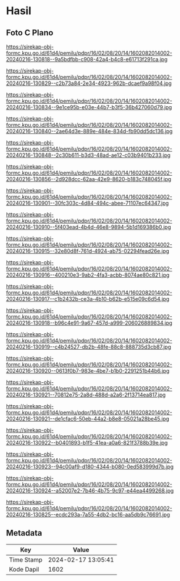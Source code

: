 # Hasil

## Foto C Plano

https://sirekap-obj-formc.kpu.go.id/61d4/pemilu/pdpr/16/02/08/20/14/1602082014002-20240216-130818--9a5bdfbb-c908-42a4-b4c8-e61713f291ca.jpg

https://sirekap-obj-formc.kpu.go.id/61d4/pemilu/pdpr/16/02/08/20/14/1602082014002-20240216-130829--c2b73a84-2e34-4923-962b-dcaef9a98f04.jpg

https://sirekap-obj-formc.kpu.go.id/61d4/pemilu/pdpr/16/02/08/20/14/1602082014002-20240216-130834--9e1ce95b-e03e-44b7-b3f5-36b427060d79.jpg

https://sirekap-obj-formc.kpu.go.id/61d4/pemilu/pdpr/16/02/08/20/14/1602082014002-20240216-130840--2ae64d3e-889e-484e-834d-fb90dd5dc136.jpg

https://sirekap-obj-formc.kpu.go.id/61d4/pemilu/pdpr/16/02/08/20/14/1602082014002-20240216-130848--2c30b611-b3d3-48ad-ae12-c03b9401b233.jpg

https://sirekap-obj-formc.kpu.go.id/61d4/pemilu/pdpr/16/02/08/20/14/1602082014002-20240216-130856--2d928dcc-62aa-42e9-8620-b183c748045f.jpg

https://sirekap-obj-formc.kpu.go.id/61d4/pemilu/pdpr/16/02/08/20/14/1602082014002-20240216-130901--30fc303c-4d84-494c-abee-71107ec64347.jpg

https://sirekap-obj-formc.kpu.go.id/61d4/pemilu/pdpr/16/02/08/20/14/1602082014002-20240216-130910--5f403ead-4b4d-46e8-9894-5b1d169386b0.jpg

https://sirekap-obj-formc.kpu.go.id/61d4/pemilu/pdpr/16/02/08/20/14/1602082014002-20240216-130915--32e80d8f-761d-4924-ab75-02294fead26e.jpg

https://sirekap-obj-formc.kpu.go.id/61d4/pemilu/pdpr/16/02/08/20/14/1602082014002-20240216-130916--400210e3-9ab2-4fa3-acbb-8074ae80c821.jpg

https://sirekap-obj-formc.kpu.go.id/61d4/pemilu/pdpr/16/02/08/20/14/1602082014002-20240216-130917--c1b2432b-ce3a-4b10-b62b-e515e09c6d54.jpg

https://sirekap-obj-formc.kpu.go.id/61d4/pemilu/pdpr/16/02/08/20/14/1602082014002-20240216-130918--b96c4e91-9a67-457d-a999-206026889834.jpg

https://sirekap-obj-formc.kpu.go.id/61d4/pemilu/pdpr/16/02/08/20/14/1602082014002-20240216-130919--c4b24527-db2b-48fe-88c8-888735d3cb87.jpg

https://sirekap-obj-formc.kpu.go.id/61d4/pemilu/pdpr/16/02/08/20/14/1602082014002-20240216-130920--0613f0b7-983e-4be7-b1b0-2291251b44b6.jpg

https://sirekap-obj-formc.kpu.go.id/61d4/pemilu/pdpr/16/02/08/20/14/1602082014002-20240216-130921--70812e75-2a8d-488d-a2a6-2f13714ea817.jpg

https://sirekap-obj-formc.kpu.go.id/61d4/pemilu/pdpr/16/02/08/20/14/1602082014002-20240216-130921--de1cfac6-50eb-44a2-b8e8-05021a28be45.jpg

https://sirekap-obj-formc.kpu.go.id/61d4/pemilu/pdpr/16/02/08/20/14/1602082014002-20240216-130922--b0401893-b1f5-41ea-a0a6-821f3788b39e.jpg

https://sirekap-obj-formc.kpu.go.id/61d4/pemilu/pdpr/16/02/08/20/14/1602082014002-20240216-130923--94c00af9-d180-4344-b080-0ed583999d7b.jpg

https://sirekap-obj-formc.kpu.go.id/61d4/pemilu/pdpr/16/02/08/20/14/1602082014002-20240216-130924--a52007e2-7b46-4b75-9c97-e44ea4499268.jpg

https://sirekap-obj-formc.kpu.go.id/61d4/pemilu/pdpr/16/02/08/20/14/1602082014002-20240216-130825--ecdc293a-7a55-4db2-bc16-aa5db9c76691.jpg


## Metadata

| Key        | Value               |
| ---------- | ------------------- |
| Time Stamp | 2024-02-17 13:05:41 |
| Kode Dapil | 1602                |



